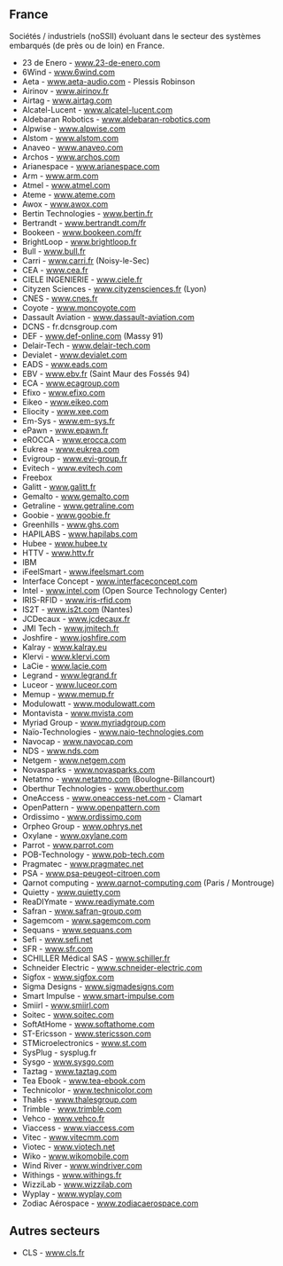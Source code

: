 France
------

Sociétés / industriels (noSSII) évoluant dans le secteur des systèmes embarqués
(de près ou de loin) en France.

- 23 de Enero - www.23-de-enero.com
- 6Wind - www.6wind.com
- Aeta - www.aeta-audio.com - Plessis Robinson
- Airinov - www.airinov.fr
- Airtag - www.airtag.com
- Alcatel-Lucent - www.alcatel-lucent.com
- Aldebaran Robotics - www.aldebaran-robotics.com
- Alpwise - www.alpwise.com
- Alstom - www.alstom.com
- Anaveo - www.anaveo.com
- Archos - www.archos.com
- Arianespace - www.arianespace.com
- Arm - www.arm.com
- Atmel - www.atmel.com
- Ateme - www.ateme.com
- Awox - www.awox.com
- Bertin Technologies - www.bertin.fr
- Bertrandt - www.bertrandt.com/fr
- Bookeen - www.bookeen.com/fr
- BrightLoop - www.brightloop.fr
- Bull - www.bull.fr
- Carri - www.carri.fr (Noisy-le-Sec)
- CEA - www.cea.fr
- CIELE INGENIERIE - www.ciele.fr
- Cityzen Sciences - www.cityzensciences.fr (Lyon)
- CNES - www.cnes.fr
- Coyote - www.moncoyote.com
- Dassault Aviation - www.dassault-aviation.com
- DCNS - fr.dcnsgroup.com
- DEF - www.def-online.com (Massy 91)
- Delair-Tech - www.delair-tech.com
- Devialet - www.devialet.com
- EADS - www.eads.com
- EBV - www.ebv.fr (Saint Maur des Fossés 94)
- ECA - www.ecagroup.com
- Efixo - www.efixo.com
- Eikeo - www.eikeo.com
- Eliocity - www.xee.com
- Em-Sys - www.em-sys.fr
- ePawn - www.epawn.fr
- eROCCA - www.erocca.com
- Eukrea - www.eukrea.com
- Evigroup - www.evi-group.fr
- Evitech - www.evitech.com
- Freebox
- Galitt - www.galitt.fr
- Gemalto - www.gemalto.com
- Getraline - www.getraline.com
- Goobie - www.goobie.fr
- Greenhills - www.ghs.com
- HAPILABS - www.hapilabs.com
- Hubee - www.hubee.tv
- HTTV - www.httv.fr
- IBM
- iFeelSmart - www.ifeelsmart.com
- Interface Concept - www.interfaceconcept.com
- Intel - www.intel.com (Open Source Technology Center)
- IRIS-RFID - www.iris-rfid.com
- IS2T - www.is2t.com (Nantes)
- JCDecaux - www.jcdecaux.fr
- JMI Tech - www.jmitech.fr
- Joshfire - www.joshfire.com
- Kalray - www.kalray.eu
- Klervi - www.klervi.com
- LaCie - www.lacie.com
- Legrand - www.legrand.fr
- Luceor - www.luceor.com
- Memup - www.memup.fr
- Modulowatt - www.modulowatt.com
- Montavista - www.mvista.com
- Myriad Group - www.myriadgroup.com
- Naïo-Technologies - www.naio-technologies.com
- Navocap - www.navocap.com
- NDS - www.nds.com
- Netgem - www.netgem.com
- Novasparks - www.novasparks.com
- Netatmo - www.netatmo.com (Boulogne-Billancourt)
- Oberthur Technologies - www.oberthur.com
- OneAccess - www.oneaccess-net.com - Clamart
- OpenPattern - www.openpattern.com
- Ordissimo - www.ordissimo.com
- Orpheo Group - www.ophrys.net
- Oxylane - www.oxylane.com
- Parrot - www.parrot.com
- POB-Technology - www.pob-tech.com
- Pragmatec - www.pragmatec.net
- PSA - www.psa-peugeot-citroen.com
- Qarnot computing - www.qarnot-computing.com (Paris / Montrouge)
- Quietty - www.quietty.com
- ReaDIYmate - www.readiymate.com
- Safran - www.safran-group.com
- Sagemcom - www.sagemcom.com
- Sequans - www.sequans.com
- Sefi - www.sefi.net
- SFR - www.sfr.com
- SCHILLER Médical SAS - www.schiller.fr
- Schneider Electric - www.schneider-electric.com
- Sigfox - www.sigfox.com
- Sigma Designs - www.sigmadesigns.com
- Smart Impulse - www.smart-impulse.com
- Smiirl - www.smiirl.com
- Soitec - www.soitec.com
- SoftAtHome - www.softathome.com
- ST-Ericsson - www.stericsson.com
- STMicroelectronics - www.st.com
- SysPlug - sysplug.fr
- Sysgo - www.sysgo.com
- Taztag - www.taztag.com
- Tea Ebook - www.tea-ebook.com
- Technicolor - www.technicolor.com
- Thalès - www.thalesgroup.com
- Trimble - www.trimble.com
- Vehco - www.vehco.fr
- Viaccess - www.viaccess.com
- Vitec - www.vitecmm.com
- Viotec - www.viotech.net
- Wiko - www.wikomobile.com
- Wind River - www.windriver.com
- Withings - www.withings.fr
- WizziLab - www.wizzilab.com
- Wyplay - www.wyplay.com
- Zodiac Aérospace - www.zodiacaerospace.com

Autres secteurs
---------------

- CLS - www.cls.fr

